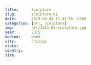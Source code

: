 ```yaml
---
title:  	Sculpture
slug:		sculpture-01
date:   	2015-04-03 11:43:56 -0500
categories: [art, sculpture]
img:		art/2015-03-sculpture.jpg
year:		2015
medium:		wood
city:		Chicago
state:
country:
size:
---
```

